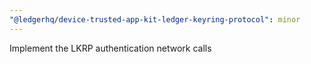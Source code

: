 ```yaml
---
"@ledgerhq/device-trusted-app-kit-ledger-keyring-protocol": minor
---
```


Implement the LKRP authentication network calls
